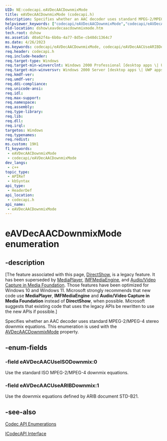 ```yaml
---
UID: NE:codecapi.eAVDecAACDownmixMode
title: eAVDecAACDownmixMode (codecapi.h)
description: Specifies whether an AAC decoder uses standard MPEG-2/MPEG-4 stereo downmix equations.
helpviewer_keywords: ["codecapi/eAVDecAACDownmixMode","codecapi/eAVDecAACUseARIBDownmix","codecapi/eAVDecAACUseISODownmix","dshow.eavdecaacdownmixmode","eAVDecAACDownmixMode","eAVDecAACDownmixMode enumeration [DirectShow]","eAVDecAACUseARIBDownmix","eAVDecAACUseISODownmix"]
old-location: dshow\eavdecaacdownmixmode.htm
tech.root: dshow
ms.assetid: d0a62f4a-6b0a-4a77-8d5e-cb40dc1364c7
ms.date: 4/26/2023
ms.keywords: codecapi/eAVDecAACDownmixMode, codecapi/eAVDecAACUseARIBDownmix, codecapi/eAVDecAACUseISODownmix, dshow.eavdecaacdownmixmode, eAVDecAACDownmixMode, eAVDecAACDownmixMode enumeration [DirectShow], eAVDecAACUseARIBDownmix, eAVDecAACUseISODownmix
req.header: codecapi.h
req.include-header: 
req.target-type: Windows
req.target-min-winverclnt: Windows 2000 Professional [desktop apps \| UWP apps]
req.target-min-winversvr: Windows 2000 Server [desktop apps \| UWP apps]
req.kmdf-ver: 
req.umdf-ver: 
req.ddi-compliance: 
req.unicode-ansi: 
req.idl: 
req.max-support: 
req.namespace: 
req.assembly: 
req.type-library: 
req.lib: 
req.dll: 
req.irql: 
targetos: Windows
req.typenames: 
req.redist: 
ms.custom: 19H1
f1_keywords:
 - eAVDecAACDownmixMode
 - codecapi/eAVDecAACDownmixMode
dev_langs:
 - c++
topic_type:
 - APIRef
 - kbSyntax
api_type:
 - HeaderDef
api_location:
 - codecapi.h
api_name:
 - eAVDecAACDownmixMode
---
```


# eAVDecAACDownmixMode enumeration


## -description

\[The feature associated with this page, [DirectShow](/windows/win32/directshow/directshow), is a legacy feature. It has been superseded by [MediaPlayer](/uwp/api/Windows.Media.Playback.MediaPlayer), [IMFMediaEngine](/windows/win32/api/mfmediaengine/nn-mfmediaengine-imfmediaengine), and [Audio/Video Capture in Media Foundation](windows/win32/medfound/audio-video-capture-in-media-foundation). Those features have been optimized for Windows 10 and Windows 11. Microsoft strongly recommends that new code use **MediaPlayer**, **IMFMediaEngine** and **Audio/Video Capture in Media Foundation** instead of **DirectShow**, when possible. Microsoft suggests that existing code that uses the legacy APIs be rewritten to use the new APIs if possible.\]

Specifies whether an AAC decoder uses standard MPEG-2/MPEG-4 stereo downmix equations. This enumeration is used with the <a href="/windows/desktop/DirectShow/avdecaacdownmixmode-property">AVDecAACDownmixMode</a> property.

## -enum-fields

### -field eAVDecAACUseISODownmix:0

Use the standard ISO MPEG-2/MPEG-4 downmix equations.

### -field eAVDecAACUseARIBDownmix:1        

Use the downmix equations defined by ARIB document STD-B21.

## -see-also

<a href="/windows/desktop/DirectShow/codec-api-enumerations">Codec API Enumerations</a>



<a href="/windows/desktop/api/strmif/nn-strmif-icodecapi">ICodecAPI Interface</a>
